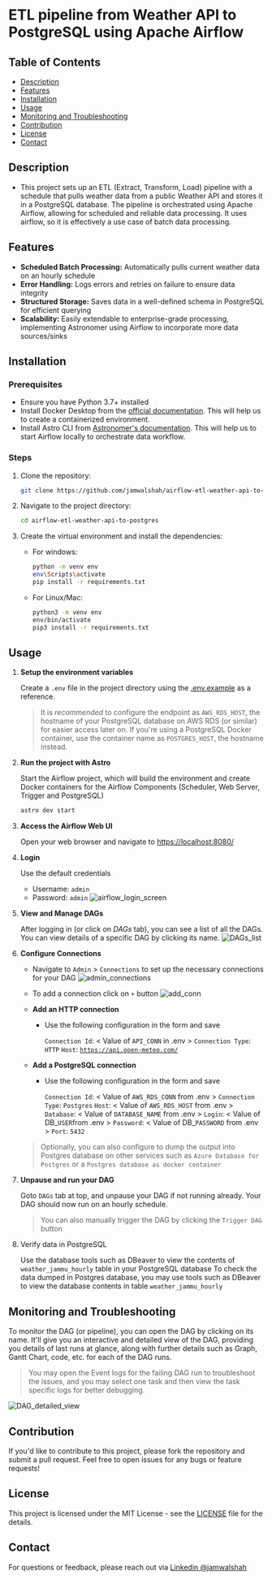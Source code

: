 # ETL pipeline from Weather API to PostgreSQL using Apache Airflow

## Table of Contents

- [Description](#description)
- [Features](#features)
- [Installation](#installation)
- [Usage](#usage)
- [Monitoring and Troubleshooting](#monitoring-and-troubleshooting)
- [Contribution](#contribution)
- [License](#license)
- [Contact](#contact)

## Description

- This project sets up an ETL (Extract, Transform, Load) pipeline with a schedule that pulls weather data from a public Weather API and stores it in a PostgreSQL database. The pipeline is orchestrated using Apache Airflow, allowing for scheduled and reliable data processing. It uses airflow, so it is effectively a use case of batch data processing.

## Features

- **Scheduled Batch Processing:** Automatically pulls current weather data on an hourly schedule
- **Error Handling:** Logs errors and retries on failure to ensure data integrity
- **Structured Storage:**  Saves data in a well-defined schema in PostgreSQL for efficient querying
- **Scalability:** Easily extendable to enterprise-grade processing, implementing Astronomer using Airflow to incorporate more data sources/sinks

## Installation

### Prerequisites

- Ensure you have Python 3.7+ installed
- Install Docker Desktop from the [official documentation](https://docs.docker.com/engine/install/). This will help us to create a containerized environment.
- Install Astro CLI from [Astronomer's documentation](https://www.astronomer.io/docs/astro/cli/install-cli). This will help us to start Airflow locally to orchestrate data workflow.

### Steps

1. Clone the repository:

    ```bash
    git clone https://github.com/jamwalshah/airflow-etl-weather-api-to-postgres.git
    ```

2. Navigate to the project directory:

    ```bash
    cd airflow-etl-weather-api-to-postgres
    ```

3. Create the virtual environment and install the dependencies:

    - For windows:

        ```bash
        python -m venv env
        env\Scripts\activate
        pip install -r requirements.txt
        ```

    - For Linux/Mac:

        ```bash
        python3 -m venv env
        env/bin/activate
        pip3 install -r requirements.txt
        ```

## Usage

1. **Setup the environment variables**

    Create a `.env` file in the project directory using the [.env.example](./.env.example) as a reference.

    > It is *recommended* to configure the endpoint as `AWS_RDS_HOST`, the hostname of your PostgreSQL database on AWS RDS (or similar) for easier access later on. If you're using a PostgreSQL Docker container, use the container name as `POSTGRES_HOST`, the hostname instead.

2. **Run the project with Astro**

    Start the Airflow project, which will build the environment and create Docker containers for the Airflow Components (Scheduler, Web Server, Trigger and PostgreSQL)

    ```bash
    astro dev start
    ```

3. **Access the Airflow Web UI**

    Open your web browser and navigate to [https://localhost:8080/](https://localhost:8080/)

4. **Login**

    Use the default credentials
    - Username: `admin`
    - Password: `admin`
    ![airflow_login_screen](assets/images/airflow_login_screen.png)

5. **View and Manage DAGs**

    After logging in (or click on *DAGs* tab), you can see a list of all the DAGs. You can view details of a specific DAG by clicking its name.
    ![DAGs_list](assets/images/DAGs_list.png)

6. **Configure Connections**

    - Navigate to `Admin` > `Connections` to set up the necessary connections for your DAG
        ![admin_connections](assets/images/admin_connections.png)

    - To add a connection click on `+` button
        ![add_conn](assets/images/add_conn.png)

    - **Add an HTTP connection**
        - Use the following configuration in the form and save
  
            `Connection Id`: < Value of `API_CONN` in .env >
            `Connection Type`: `HTTP`
            `Host`: [`https://api.open-meteo.com/`](https://api.open-meteo.com/)

    - **Add a PostgreSQL connection**
        - Use the following configuration in the form and save

            `Connection Id`: < Value of `AWS_RDS_CONN` from .env >
            `Connection Type`: `Postgres`
            `Host`: < Value of `AWS_RDS_HOST` from .env >
            `Database`: < Value of `DATABASE_NAME` from .env >
            `Login`: < Value of DB_`USER`from .env >
            `Password`: < Value of DB_`PASSWORD` from .env >
            `Port`: `5432`

    > Optionally, you can also configure to dump the output into Postgres database on other services such as `Azure Database for Postgres` or a `Postgres database as docker container`

7. **Unpause and run your DAG**

    Goto `DAGs` tab at top, and unpause your DAG if not running already. Your DAG should now run on an hourly schedule.
    > You can also manually trigger the DAG by clicking the `Trigger DAG` button

8. Verify data in PostgreSQL

    Use the database tools such as DBeaver to view the contents of `weather_jammu_hourly` table in your PostgreSQL database To check the data dumped in Postgres database, you may use tools such as DBeaver to view the database contents in table `weather_jammu_hourly`

## Monitoring and Troubleshooting

To monitor the DAG (or pipeline), you can open the DAG by clicking on its name. It'll give you an interactive and detailed view of the DAG, providing you details of last runs at glance, along with further details such as Graph, Gantt Chart, code, etc. for each of the DAG runs.
  > You may open the Event logs for the failing DAG run to troubleshoot the issues, and you may select one task and then view the task specific logs for better debugging.

  ![DAG_detailed_view](assets/images/DAG_detailed_view.png)

## Contribution

If you'd like to contribute to this project, please fork the repository and submit a pull request. Feel free to open issues for any bugs or feature requests!

## License

This project is licensed under the MIT License - see the [LICENSE](./LICENSE) file for the details.

## Contact

For questions or feedback, please reach out via [Linkedin @jamwalshah](https://linkedin.com/in/jamwalshah/)
